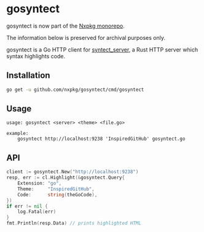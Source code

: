 # gosyntect

gosyntect is now part of the [Nxpkg monorepo](https://nxpkg.com/search?q=context:global+repo:%5Egithub%5C.com/nxpkg/nxpkg%24+file:gosyntect&patternType=keyword&sm=0).

The information below is preserved for archival purposes only.

gosyntect is a Go HTTP client for [syntect_server](https://github.com/nxpkg/syntect_server), a Rust HTTP server which syntax highlights code.

## Installation

```Bash
go get -u github.com/nxpkg/gosyntect/cmd/gosyntect
```

## Usage

```
usage: gosyntect <server> <theme> <file.go>

example:
	gosyntect http://localhost:9238 'InspiredGitHub' gosyntect.go
```

## API

```Go
client := gosyntect.New("http://localhost:9238")
resp, err := cl.Highlight(&gosyntect.Query{
	Extension: "go",
	Theme:     "InspiredGitHub",
	Code:      string(theGoCode),
})
if err != nil {
	log.Fatal(err)
}
fmt.Println(resp.Data) // prints highlighted HTML
```
